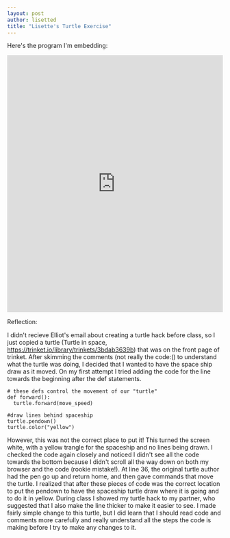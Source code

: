 ```yaml
---
layout: post
author: lisetted
title: "Lisette's Turtle Exercise"
---
```


Here's the program I'm embedding:
<iframe src="https://trinket.io/embed/python/8eb5179d7f" width="100%" height="600" frameborder="0" marginwidth="0" marginheight="0" allowfullscreen></iframe>


Reflection:

I didn't recieve Elliot's email about creating a turtle hack before class, so I just copied a turtle (Turtle in space, https://trinket.io/library/trinkets/3bdab3639b) that was on the front page of trinket. After skimming the comments (not really the code:() to understand what the turtle was doing, I decided that I wanted to have the space ship draw as it moved. On my first attempt I tried adding the code for the line towards the beginning after the def statements.

```
# these defs control the movement of our "turtle"
def forward():
  turtle.forward(move_speed)

#draw lines behind spaceship
turtle.pendown()
turtle.color("yellow")
```

However, this was not the correct place to put it! This turned the screen white, with a yellow trangle for the spaceship and no lines being drawn. I checked the code again closely and noticed I didn't see all the code towards the bottom because I didn't scroll all the way down on both my browser and the code (rookie mistake!). At line 36, the original turtle author had the pen go up and return home, and then gave commands that move the turtle. I realized that after these pieces of code was the correct location to put the pendown to have the spaceship turtle draw where it is going and to do it in yellow. During class I showed my turtle hack to my partner, who suggested that I also make the line thicker to make it easier to see.
I made fairly simple change to this turtle, but I did learn that I should read code and comments more carefully and really understand all the steps the code is making before I try to make any changes to it.
 
